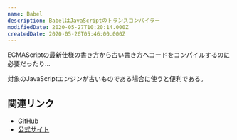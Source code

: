 ```yaml
---
name: Babel
description: BabelはJavaScriptのトランスコンパイラー
modifiedDate: 2020-05-27T10:20:14.000Z
createdDate: 2020-05-26T05:46:00.000Z
---
```


ECMAScriptの最新仕様の書き方から古い書き方へコードをコンパイルするのに必要だったり...

対象のJavaScriptエンジンが古いものである場合に使うと便利である。

## 関連リンク

- [GitHub](https://github.com/babel/babel)
- [公式サイト](https://babeljs.io/)

